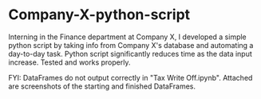 # Company-X-python-script
Interning in the Finance department at Company X, I developed a simple python script by taking info from Company X's 
database and automating a day-to-day task. 
Python script significantly reduces time as the data input increase. 
Tested and works properly.

FYI:
DataFrames do not output correctly in "Tax Write Off.ipynb". Attached are screenshots of the starting 
and finished DataFrames.
